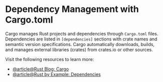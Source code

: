 # Dependency Management with Cargo.toml

Cargo manages Rust projects and dependencies through `Cargo.toml` files. Dependencies are listed in `[dependencies]` sections with crate names and semantic version specifications. Cargo automatically downloads, builds, and manages external libraries (crates) from crates.io or other sources.

Visit the following resources to learn more:

- [@article@Rust Blog: Cargo](https://blog.rust-lang.org/2016/05/05/cargo-pillars.html)
- [@article@Rust by Example: Dependencies](https://doc.rust-lang.org/rust-by-example/cargo/deps.html)
